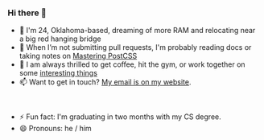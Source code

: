 ### Hi there 👋

- 🔭 I'm 24, Oklahoma-based, dreaming of more RAM and relocating near a big red hanging bridge
- 🌱 When I’m not submitting pull requests, I'm probably reading docs or taking notes on [Mastering PostCSS](https://github.com/PacktPublishing/Mastering-PostCSS-for-Web-Design)
- 👯 I am always thrilled to get coffee, hit the gym, or work together on some [interesting things](https://claycurry.com/#interests)
- 📫 Want to get in touch? [My email is on my website](https://claycurry.com).
<br>

- ⚡ Fun fact: I'm graduating in two months with my CS degree.
- 😄 Pronouns: he / him


<!--
**clay-curry/clay-curry** is a ✨ _special_ ✨ repository because its `README.md` (this file) appears on your GitHub profile.

Here are some ideas to get you started:


-->
